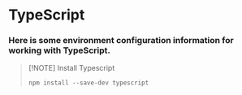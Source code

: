 # TypeScript
### Here is some environment configuration information for working with TypeScript.
>
>
> [!NOTE]
> Install Typescript
> 
> `npm install --save-dev typescript`
